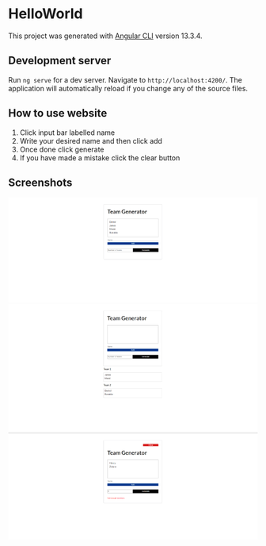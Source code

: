 # HelloWorld

This project was generated with [Angular CLI](https://github.com/angular/angular-cli) version 13.3.4.

## Development server

Run `ng serve` for a dev server. Navigate to `http://localhost:4200/`. The application will automatically reload if you change any of the source files.

## How to use website
1. Click input bar labelled name
2. Write your desired name and then click add 
3. Once done click generate
4. If you have made a mistake click the clear button


## Screenshots
<img src="https://github.com/Daniel-O-dev/Team-Generator/blob/d9877141cad0dc2e774174930e3917bbfcf7b566/screenshots/add%20names.png" alt="Add names" title="Add names" >
<img src="https://github.com/Daniel-O-dev/Team-Generator/blob/main/screenshots/generate.png" alt="generate teams" title="generate teams" >
<img src="https://github.com/Daniel-O-dev/Team-Generator/blob/d9877141cad0dc2e774174930e3917bbfcf7b566/screenshots/error.png" alt="Error" title="Error" >

